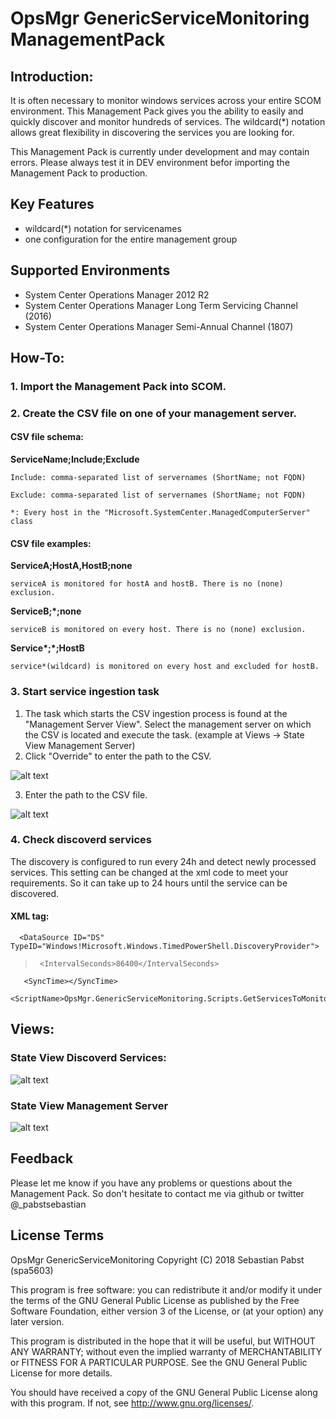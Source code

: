 # OpsMgr GenericServiceMonitoring ManagementPack

## Introduction:
It is often necessary to monitor windows services across your entire SCOM environment. This Management Pack gives you the ability to easily and quickly discover and monitor hundreds of services. The wildcard(*) notation allows great flexibility in discovering the services you are looking for.

This Management Pack is currently under development and may contain errors. Please always test it in DEV environment befor importing the Management Pack to production.

## Key Features

- wildcard(*) notation for servicenames
- one configuration for the entire management group

## Supported Environments

- System Center Operations Manager 2012 R2
- System Center Operations Manager Long Term Servicing Channel (2016)
- System Center Operations Manager Semi-Annual Channel (1807)

## How-To:
### 1. Import the Management Pack into SCOM.
### 2. Create the CSV file on one of your management server. 

   #### CSV file schema:

   __ServiceName;Include;Exclude__

    Include: comma-separated list of servernames (ShortName; not FQDN)

    Exclude: comma-separated list of servernames (ShortName; not FQDN)

    *: Every host in the "Microsoft.SystemCenter.ManagedComputerServer" class
    
   #### CSV file examples:
   
   __ServiceA;HostA,HostB;none__

    serviceA is monitored for hostA and hostB. There is no (none) exclusion.

  __ServiceB;*;none__

    serviceB is monitored on every host. There is no (none) exclusion.

  __Service*;*;HostB__

    service*(wildcard) is monitored on every host and excluded for hostB.


### 3. Start service ingestion task

   1. The task which starts the CSV ingestion process is found at the "Management Server View". Select the management server on which the CSV is located and execute the task. (example at Views -> State View Management Server)
   2. Click "Override" to enter the path to the CSV.
   
  ![alt text](https://github.com/spa5603/OpsMgr.GenericServiceMonitoring/blob/master/Graphics/RunTask.jpg)
  
   3. Enter the path to the CSV file.
   
  ![alt text](https://github.com/spa5603/OpsMgr.GenericServiceMonitoring/blob/master/Graphics/OverrideParameter.jpg)


### 4. Check discoverd services
The discovery is configured to run every 24h and detect newly processed services. This setting can be changed at the xml code to meet your requirements. So it can take up to 24 hours until the service can be discovered.

#### XML tag:
      <DataSource ID="DS" TypeID="Windows!Microsoft.Windows.TimedPowerShell.DiscoveryProvider">
 >      <IntervalSeconds>86400</IntervalSeconds>
       <SyncTime></SyncTime>
       <ScriptName>OpsMgr.GenericServiceMonitoring.Scripts.GetServicesToMonitor.Script.ps1</ScriptName>

## Views:

### State View Discoverd Services:
![alt text](https://github.com/spa5603/OpsMgr.GenericServiceMonitoring/blob/master/Graphics/StateView%20-%20Discovered%20Services.jpg)

### State View Management Server
![alt text](https://github.com/spa5603/OpsMgr.GenericServiceMonitoring/blob/master/Graphics/StateView%20-%20Management%20Server.jpg)

## Feedback
Please let me know if you have any problems or questions about the Management Pack. So don't hesitate to contact me via github or twitter @_pabstsebastian

## License Terms
OpsMgr GenericServiceMonitoring Copyright (C) 2018 Sebastian Pabst (spa5603)

This program is free software: you can redistribute it and/or modify it under the terms of the GNU General Public License as published by the Free Software Foundation, either version 3 of the License, or (at your option) any later version.

This program is distributed in the hope that it will be useful, but WITHOUT ANY WARRANTY; without even the implied warranty of MERCHANTABILITY or FITNESS FOR A PARTICULAR PURPOSE. See the GNU General Public License for more details.

You should have received a copy of the GNU General Public License along with this program. If not, see http://www.gnu.org/licenses/.
